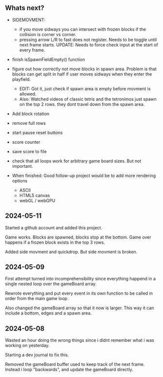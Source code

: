## Whats next?

- SIDEMOVMENT:
  - if you move sidways you can intersect with frozen blocks if the collision is corner vs corner.
  - pressing arrow L/R to fast does not register. Needs to be toggle until next frame starts. UPDATE: Needs to force check input at the start of every frame.
- finish isSpawnFieldEmpty() function
- figure out how correctly not move blocks in spawn area. Problem is that blocks can get split in half if user moves sidways when they enter the playfield.

  - EDIT: Got it, just check if spawn area is empty before movment is allowed.
  - Also: Watched videos of classic tetris and the tetronimos just spawn on the top 2 rows. they dont travel down from the spawn area.

- Add block rotation
- remove full rows
- start pause reset buttons
- score counter
- save score to file
- check that all loops work for arbitrary game board sizes. But not important.
- When finished: Good follow-up project would be to add more rendering options
  - ASCII
  - HTML5 canvas
  - webGL / webGPU

## 2024-05-11

Started a github account and added this project.

Game works. Blocks are spawned, blocks stop at the bottom. Game over happens if a frozen block exists in the top 3 rows.

Added side movment and quickdrop. But side movment is broken.

## 2024-05-09

First attempt turned into incomprehensibility since everything happend in a single nested loop over the gameBoard array.

Rewrote everything and put every event in its own function to be called in order from the main game loop.

Also changed the gameBoard array so that it now is larger. This way it can include a bottom, edges and a spawn area.

## 2024-05-08

Wasted an hour doing the wrong things since i didnt remember what i was working on yesterday.

Starting a dev journal to fix this.

Removed the gameBoard buffer used to keep track of the next frame. Instead i loop "backwards", and update the gameBoard directly.
